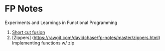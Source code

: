 # FP Notes
Experiments and Learnings in Functional Programming 

1. [Short cut fusion](https://rawgit.com/davidchase/fp-notes/master/short-cut-fusion.html)
2. [Zippers] (https://rawgit.com/davidchase/fp-notes/master/zippers.html) Implementing functions w/ zip
